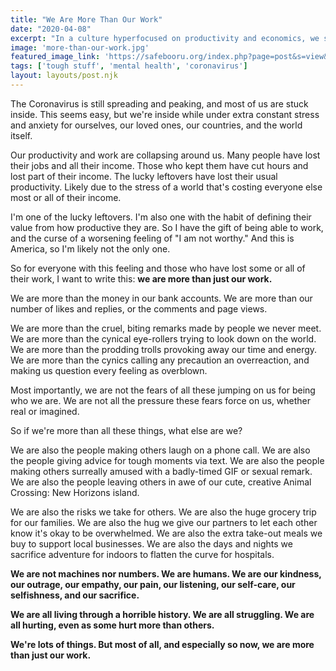 ```yaml
---
title: "We Are More Than Our Work"
date: "2020-04-08"
excerpt: "In a culture hyperfocused on productivity and economics, we should remember humans are more than their work. Especially when a pandemic takes it away."
image: 'more-than-our-work.jpg'
featured_image_link: 'https://safebooru.org/index.php?page=post&s=view&id=2608680'
tags: ['tough stuff', 'mental health', 'coronavirus']
layout: layouts/post.njk
---
```


The Coronavirus is still spreading and peaking, and most of us are stuck inside. This seems easy, but we're inside while under extra constant stress and anxiety for ourselves, our loved ones, our countries, and the world itself.

Our productivity and work are collapsing around us. Many people have lost their jobs and all their income. Those who kept them have cut hours and lost part of their income. The lucky leftovers have lost their usual productivity. Likely due to the stress of a world that's costing everyone else most or all of their income.

I'm one of the lucky leftovers. I'm also one with the habit of defining their value from how productive they are. So I have the gift of being able to work, and the curse of a worsening feeling of "I am not worthy." And this is America, so I'm likely not the only one.

So for everyone with this feeling and those who have lost some or all of their work, I want to write this: **we are more than just our work.**

We are more than the money in our bank accounts. We are more than our number of likes and replies, or the comments and page views.

We are more than the cruel, biting remarks made by people we never meet. We are more than the cynical eye-rollers trying to look down on the world. We are more than the prodding trolls provoking away our time and energy. We are more than the cynics calling any precaution an overreaction, and making us question every feeling as overblown.

Most importantly, we are not the fears of all these jumping on us for being who we are. We are not all the pressure these fears force on us, whether real or imagined.

So if we're more than all these things, what else are we?

We are also the people making others laugh on a phone call. We are also the people giving advice for tough moments via text. We are also the people making others surreally amused with a badly-timed GIF or sexual remark. We are also the people leaving others in awe of our cute, creative Animal Crossing: New Horizons island.

We are also the risks we take for others. We are also the huge grocery trip for our families. We are also the hug we give our partners to let each other know it's okay to be overwhelmed. We are also the extra take-out meals we buy to support local businesses. We are also the days and nights we sacrifice adventure for indoors to flatten the curve for hospitals.

**We are not machines nor numbers. We are humans. We are our kindness, our outrage, our empathy, our pain, our listening, our self-care, our selfishness, and our sacrifice.**

**We are all living through a horrible history. We are all struggling. We are all hurting, even as some hurt more than others.**

**We're lots of things. But most of all, and especially so now, we are more than just our work.**
